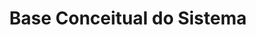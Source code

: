---
layout: default
title: Base Conceitual do Sistema
parent: Prontuário Eletrônico do Cidadão v5.0
nav_order: 8
has_children: false
has_toc: true
last_modified_date: "26/02/2023"
---